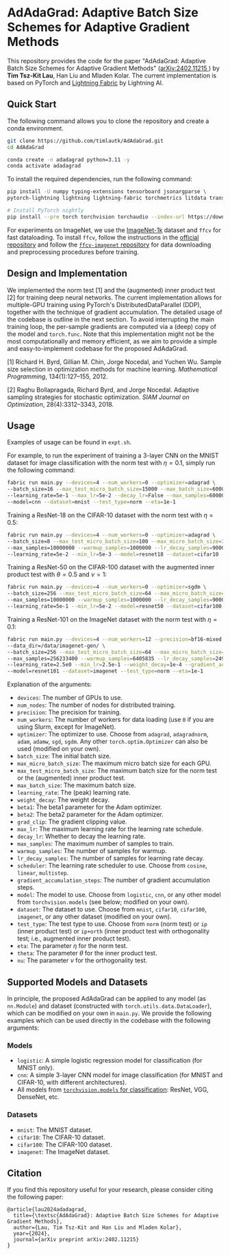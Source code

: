 # AdAdaGrad: Adaptive Batch Size Schemes for Adaptive Gradient Methods
This repository provides the code for the paper "AdAdaGrad: Adaptive Batch Size Schemes for Adaptive Gradient Methods" ([arXiv:2402.11215
](https://arxiv.org/abs/2402.11215)) by **Tim Tsz-Kit Lau**, Han Liu and Mladen Kolar. The current implementation is based on PyTorch and [Lightning Fabric](https://lightning.ai/docs/fabric/stable/) by Lightning AI.


## Quick Start
The following command allows you to clone the repository and create a conda environment.
```bash
git clone https://github.com/timlautk/AdAdaGrad.git
cd AdAdaGrad

conda create -n adadagrad python=3.11 -y
conda activate adadagrad
```

To install the required dependencies, run the following command:
```bash
pip install -U numpy typing-extensions tensorboard jsonargparse \
pytorch-lightning lightning lightning-fabric torchmetrics litdata transformers datasets

# Install PyTorch nightly
pip install --pre torch torchvision torchaudio --index-url https://download.pytorch.org/whl/nightly/cu124
```

For experiments on ImageNet, we use the [ImageNet-1k](https://image-net.org/download) dataset and `ffcv` for fast dataloading. To install `ffcv`, follow the instructions in the [official repository](https://github.com/libffcv/ffcv) and follow the [`ffcv-imagenet` repository](https://github.com/libffcv/ffcv-imagenet/) for data downloading and preprocessing procedures before training. 


## Design and Implementation
We implemented the norm test [1] and the (augmented) inner product test [2] for training deep neural networks. The current implementation allows for multiple-GPU training using PyTorch's DistributedDataParallel (DDP), together with the technique of gradient accumulation. The detailed usage of the codebase is outline in the next section. To avoid interrupting the main training loop, the per-sample gradients are computed via a (deep) copy of the model and `torch.func`. Note that this implementation might not be the most computationally and memory efficient, as we aim to provide a simple and easy-to-implement codebase for the proposed AdAdaGrad. 

[1] Richard H. Byrd, Gillian M. Chin, Jorge Nocedal, and Yuchen Wu. Sample size selection in optimization methods for machine learning. *Mathematical Programming*, 134(1):127–155,
2012.


[2] Raghu Bollapragada, Richard Byrd, and Jorge Nocedal. Adaptive sampling strategies for stochastic optimization. *SIAM Journal on Optimization*, 28(4):3312–3343, 2018.


## Usage
Examples of usage can be found in `expt.sh`. 

For example, to run the experiment of training a 3-layer CNN on the MNIST dataset for image classification with the norm test with $\eta=0.1$, simply run the following command:
```bash
fabric run main.py --devices=4 --num_workers=0 --optimizer=adagrad \
--batch_size=16 --max_test_micro_batch_size=15000 --max_batch_size=60000 \
--learning_rate=5e-1 --max_lr=5e-2 --decay_lr=False --max_samples=6000000 \
--model=cnn --dataset=mnist --test_type=norm --eta=1e-1
```
Training a ResNet-18 on the CIFAR-10 dataset with the norm test with $\eta=0.5$:
```bash
fabric run main.py --devices=4 --num_workers=0 --optimizer=adagrad \
--batch_size=8 --max_test_micro_batch_size=100 --max_micro_batch_size=128 --max_batch_size=50000 \
--max_samples=10000000 --warmup_samples=1000000 --lr_decay_samples=9000000 \
--learning_rate=5e-2 --min_lr=5e-3 --model=resnet18 --dataset=cifar10 --test_type=norm --eta=5e-1
```
Training a ResNet-50 on the CIFAR-100 dataset with the augmented inner product test with $\theta=0.5$ and $\nu=1$:
```bash
fabric run main.py --devices=4 --num_workers=0 --optimizer=sgdm \
--batch_size=256 --max_test_micro_batch_size=64 --max_micro_batch_size=100 --max_batch_size=50000 \
--max_samples=10000000 --warmup_samples=1000000 --lr_decay_samples=9000000 \
--learning_rate=5e-1 --min_lr=5e-2 --model=resnet50 --dataset=cifar100 --test_type=ip+orth --theta=5e-1 --nu=1e0
```
Training a ResNet-101 on the ImageNet dataset with the norm test with $\eta=0.1$:
```bash
fabric run main.py --devices=4 --num_workers=12 --precision=bf16-mixed --optimizer=sgdm \
--data_dir=/data/imagenet-gen/ \
--batch_size=256 --max_test_micro_batch_size=64 --max_micro_batch_size=512 --max_batch_size=111360 \
--max_samples=256233400 --warmup_samples=6405835 --lr_decay_samples=249827565 \
--learning_rate=2.5e0 --min_lr=2.5e-1 --weight_decay=1e-4 --gradient_accumulation_steps=1 \
--model=resnet101 --dataset=imagenet --test_type=norm --eta=1e-1
```


Explanation of the arguments:
- `devices`: The number of GPUs to use.
- `num_nodes`: The number of nodes for distributed training.
- `precision`: The precision for training. 
- `num_workers`: The number of workers for data loading (use `0` if you are using Slurm, except for ImageNet).
- `optimizer`: The optimizer to use. Choose from `adagrad`, `adagradnorm`, `adam`, `adamw`, `sgd`, `sgdm`. Any other `torch.optim.Optimizer` can also be used (modified on your own).
- `batch_size`: The initial batch size.
- `max_micro_batch_size`: The maximum micro batch size for each GPU.
- `max_test_micro_batch_size`: The maximum batch size for the norm test or the (augmented) inner product test.
- `max_batch_size`: The maximum batch size.
- `learning_rate`: The (peak) learning rate.
- `weight_decay`: The weight decay.
- `beta1`: The beta1 parameter for the Adam optimizer.
- `beta2`: The beta2 parameter for the Adam optimizer.
- `grad_clip`: The gradient clipping value.
- `max_lr`: The maximum learning rate for the learning rate schedule.
- `decay_lr`: Whether to decay the learning rate.
- `max_samples`: The maximum number of samples to train.
- `warmup_samples`: The number of samples for warmup.
- `lr_decay_samples`: The number of samples for learning rate decay.
- `scheduler`: The learning rate scheduler to use. Choose from `cosine`, `linear`, `multistep`.
- `gradient_accumulation_steps`: The number of gradient accumulation steps.
- `model`: The model to use. Choose from `logistic`, `cnn`, or any other model from `torchvision.models` (see below; modified on your own).
- `dataset`: The dataset to use. Choose from `mnist`, `cifar10`, `cifar100`, `imagenet`, or any other dataset (modified on your own).
- `test_type`: The test type to use. Choose from `norm` (norm test) or `ip` (inner product test) or `ip+orth` (inner product test with orthogonality test; i.e., augmented inner product test).
- `eta`: The parameter $\eta$ for the norm test.
- `theta`: The parameter $\theta$ for the inner product test.
- `nu`: The parameter $\nu$ for the orthogonality test.



## Supported Models and Datasets
In principle, the proposed AdAdaGrad can be applied to any model (as `nn.Module`) and dataset (constructed with `torch.utils.data.DataLoader`), which can be modified on your own in `main.py`. We provide the following examples which can be used directly in the codebase with the following arguments:

### Models
- `logistic`: A simple logistic regression model for classification (for MNIST only).
- `cnn`: A simple 3-layer CNN model for image classification (for MNIST and CIFAR-10, with different architectures).
- All models from [`torchvision.models` for classification](https://pytorch.org/vision/main/models.html#classification): ResNet, VGG, DenseNet, etc.

### Datasets
- `mnist`: The MNIST dataset.
- `cifar10`: The CIFAR-10 dataset.
- `cifar100`: The CIFAR-100 dataset.
- `imagenet`: The ImageNet dataset.


## Citation
If you find this repository useful for your research, please consider citing the following paper:
```
@article{lau2024adadagrad,
  title={\textsc{AdAdaGrad}: Adaptive Batch Size Schemes for Adaptive Gradient Methods},
  author={Lau, Tim Tsz-Kit and Han Liu and Mladen Kolar},
  year={2024},
  journal={arXiv preprint arXiv:2402.11215}
}
```